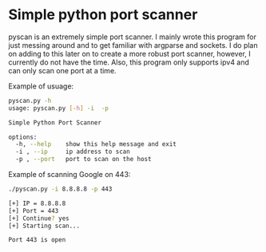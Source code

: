 # Simple python port scanner

pyscan is an extremely simple port scanner. I mainly wrote this program for just messing around and to get familiar with argparse and sockets. I do plan on adding to this later on to create a more robust port scanner, however, I currently do not have the time. Also, this program only supports ipv4 and can only scan one port at a time.

Example of usuage: 

```bash
pyscan.py -h
usage: pyscan.py [-h] -i  -p

Simple Python Port Scanner

options:
  -h, --help    show this help message and exit
  -i , --ip     ip address to scan
  -p , --port   port to scan on the host
```
Example of scanning Google on 443:

```bash
./pyscan.py -i 8.8.8.8 -p 443 

[+] IP = 8.8.8.8
[+] Port = 443
[+] Continue? yes
[+] Starting scan...

Port 443 is open
```